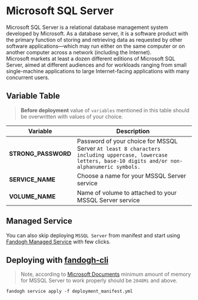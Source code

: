 # Microsoft SQL Server

Microsoft SQL Server is a relational database management system developed by Microsoft. As a database server, it is a software product with the primary function of storing and retrieving data as requested by other software applications—which may run either on the same computer or on another computer across a network (including the Internet).
</br>
Microsoft markets at least a dozen different editions of Microsoft SQL Server, aimed at different audiences and for workloads ranging from small single-machine applications to large Internet-facing applications with many concurrent users.

## Variable Table
>  **Before deployment** value of `variables` mentioned in this table should be overwritten with values of your choice.

|Variable | Description |
|--- |--- |
|**STRONG_PASSWORD** | Password of your choice for MSSQL Server `At least 8 characters including uppercase, lowercase letters, base-10 digits and/or non-alphanumeric symbols.`
|**SERVICE_NAME** | Choose a name for your MSSQL Server service
|**VOLUME_NAME** | Name of volume to attached to your MSSQL Server service

## Managed Service
You can also skip deploying `MSSQL Server` from manifest and start using [Fandogh Managed Service](https://docs.fandogh.cloud/docs/mssql-managed-service.html) with few clicks.

## Deploying with [fandogh-cli](https://docs.fandogh.cloud/docs/service-manifest.html#%D9%85%D8%A7%D9%86%DB%8C%D9%81%D8%B3%D8%AA-%D8%B3%D8%B1%D9%88%DB%8C%D8%B3-%DA%86%DB%8C%D8%B3%D8%AA)

> Note, according to [Microsoft Documents](https://hub.docker.com/_/microsoft-mssql-server) minimum amount of memory for MSSQL Server to work properly should be `2048Mi` and above.
```
fandogh service apply -f deployment_manifest.yml
```

